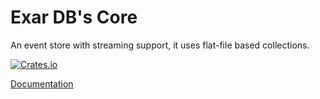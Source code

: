 # Exar DB's Core

An event store with streaming support, it uses flat-file based collections.

[![Crates.io](https://img.shields.io/crates/v/exar.svg)](https://crates.io/crates/exar)

[Documentation](https://bfil.github.io/exar-db/exar/index.html)
